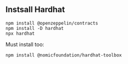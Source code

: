 ## Instsall Hardhat
```
npm install @openzeppelin/contracts
npm install -D hardhat
npx hardhat
```


Must install too:
```
npm install @nomicfoundation/hardhat-toolbox 
```


